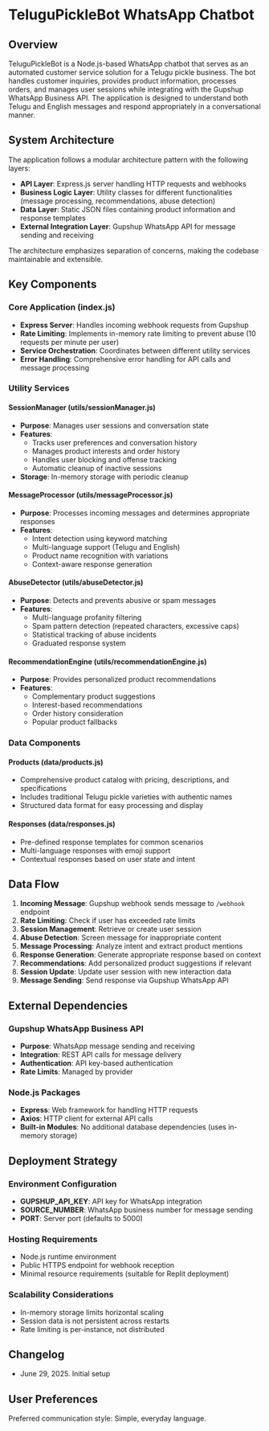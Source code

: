 # TeluguPickleBot WhatsApp Chatbot

## Overview

TeluguPickleBot is a Node.js-based WhatsApp chatbot that serves as an automated customer service solution for a Telugu pickle business. The bot handles customer inquiries, provides product information, processes orders, and manages user sessions while integrating with the Gupshup WhatsApp Business API. The application is designed to understand both Telugu and English messages and respond appropriately in a conversational manner.

## System Architecture

The application follows a modular architecture pattern with the following layers:

- **API Layer**: Express.js server handling HTTP requests and webhooks
- **Business Logic Layer**: Utility classes for different functionalities (message processing, recommendations, abuse detection)
- **Data Layer**: Static JSON files containing product information and response templates
- **External Integration Layer**: Gupshup WhatsApp API for message sending and receiving

The architecture emphasizes separation of concerns, making the codebase maintainable and extensible.

## Key Components

### Core Application (index.js)
- **Express Server**: Handles incoming webhook requests from Gupshup
- **Rate Limiting**: Implements in-memory rate limiting to prevent abuse (10 requests per minute per user)
- **Service Orchestration**: Coordinates between different utility services
- **Error Handling**: Comprehensive error handling for API calls and message processing

### Utility Services

#### SessionManager (utils/sessionManager.js)
- **Purpose**: Manages user sessions and conversation state
- **Features**: 
  - Tracks user preferences and conversation history
  - Manages product interests and order history
  - Handles user blocking and offense tracking
  - Automatic cleanup of inactive sessions
- **Storage**: In-memory storage with periodic cleanup

#### MessageProcessor (utils/messageProcessor.js)
- **Purpose**: Processes incoming messages and determines appropriate responses
- **Features**:
  - Intent detection using keyword matching
  - Multi-language support (Telugu and English)
  - Product name recognition with variations
  - Context-aware response generation

#### AbuseDetector (utils/abuseDetector.js)
- **Purpose**: Detects and prevents abusive or spam messages
- **Features**:
  - Multi-language profanity filtering
  - Spam pattern detection (repeated characters, excessive caps)
  - Statistical tracking of abuse incidents
  - Graduated response system

#### RecommendationEngine (utils/recommendationEngine.js)
- **Purpose**: Provides personalized product recommendations
- **Features**:
  - Complementary product suggestions
  - Interest-based recommendations
  - Order history consideration
  - Popular product fallbacks

### Data Components

#### Products (data/products.js)
- Comprehensive product catalog with pricing, descriptions, and specifications
- Includes traditional Telugu pickle varieties with authentic names
- Structured data format for easy processing and display

#### Responses (data/responses.js)
- Pre-defined response templates for common scenarios
- Multi-language responses with emoji support
- Contextual responses based on user state and intent

## Data Flow

1. **Incoming Message**: Gupshup webhook sends message to `/webhook` endpoint
2. **Rate Limiting**: Check if user has exceeded rate limits
3. **Session Management**: Retrieve or create user session
4. **Abuse Detection**: Screen message for inappropriate content
5. **Message Processing**: Analyze intent and extract product mentions
6. **Response Generation**: Generate appropriate response based on context
7. **Recommendations**: Add personalized product suggestions if relevant
8. **Session Update**: Update user session with new interaction data
9. **Message Sending**: Send response via Gupshup WhatsApp API

## External Dependencies

### Gupshup WhatsApp Business API
- **Purpose**: WhatsApp message sending and receiving
- **Integration**: REST API calls for message delivery
- **Authentication**: API key-based authentication
- **Rate Limits**: Managed by provider

### Node.js Packages
- **Express**: Web framework for handling HTTP requests
- **Axios**: HTTP client for external API calls
- **Built-in Modules**: No additional database dependencies (uses in-memory storage)

## Deployment Strategy

### Environment Configuration
- **GUPSHUP_API_KEY**: API key for WhatsApp integration
- **SOURCE_NUMBER**: WhatsApp business number for message sending
- **PORT**: Server port (defaults to 5000)

### Hosting Requirements
- Node.js runtime environment
- Public HTTPS endpoint for webhook reception
- Minimal resource requirements (suitable for Replit deployment)

### Scalability Considerations
- In-memory storage limits horizontal scaling
- Session data is not persistent across restarts
- Rate limiting is per-instance, not distributed

## Changelog
- June 29, 2025. Initial setup

## User Preferences

Preferred communication style: Simple, everyday language.
